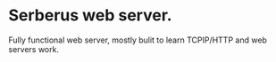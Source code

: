# Serberus web server.

Fully functional web server, mostly bulit to learn TCPIP/HTTP and web servers work.
